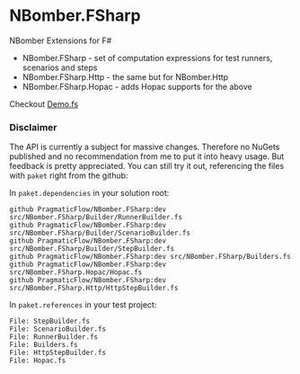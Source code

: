 # NBomber.FSharp

NBomber Extensions for F#

- NBomber.FSharp - set of computation expressions for test runners, scenarios and steps
- NBomber.FSharp.Http - the same but for NBomber.Http
- NBomber.FSharp.Hopac - adds Hopac supports for the above

Checkout [Demo.fs](test/NBomber.FSharp.Test/Demo.fs)

### Disclaimer

The API is currently a subject for massive changes. Therefore no NuGets published and no recommendation from me to put it into heavy usage.
But feedback is pretty appreciated. You can still try it out, referencing the files with `paket` right from the github:

In `paket.dependencies` in your solution root:

```
github PragmaticFlow/NBomber.FSharp:dev src/NBomber.FSharp/Builder/RunnerBuilder.fs
github PragmaticFlow/NBomber.FSharp:dev src/NBomber.FSharp/Builder/ScenarioBuilder.fs
github PragmaticFlow/NBomber.FSharp:dev src/NBomber.FSharp/Builder/StepBuilder.fs
github PragmaticFlow/NBomber.FSharp:dev src/NBomber.FSharp/Builders.fs
github PragmaticFlow/NBomber.FSharp:dev src/NBomber.FSharp.Hopac/Hopac.fs
github PragmaticFlow/NBomber.FSharp:dev src/NBomber.FSharp.Http/HttpStepBuilder.fs
```

In `paket.references` in your test project:

```
File: StepBuilder.fs
File: ScenarioBuilder.fs
File: RunnerBuilder.fs
File: Builders.fs
File: HttpStepBuilder.fs
File: Hopac.fs
```
